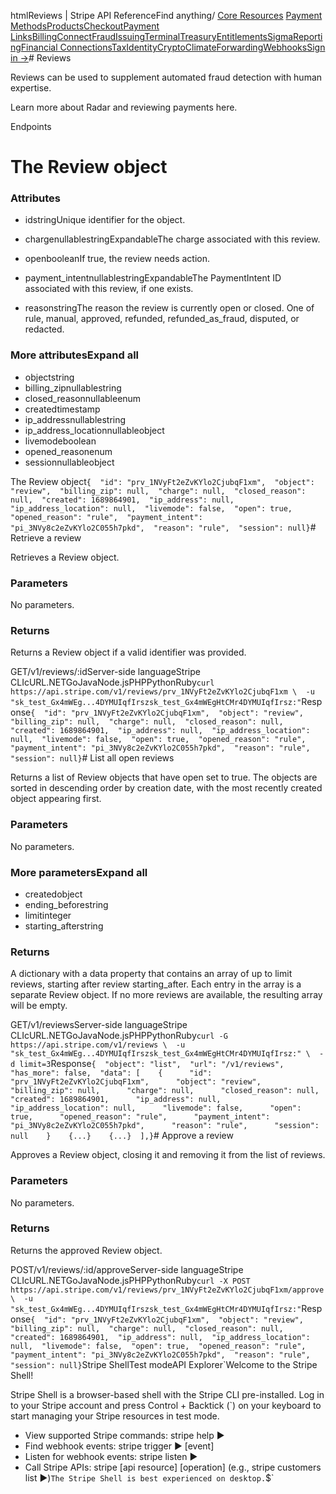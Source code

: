 htmlReviews | Stripe API Reference[](/api)Find anything/
[Core Resources](#)
[Payment Methods](#)[Products](#)[Checkout](#)[Payment Links](#)[Billing](#)[Connect](#)[Fraud](#)[Issuing](#)[Terminal](#)[Treasury](#)[Entitlements](#)[Sigma](#)[Reporting](#)[Financial Connections](#)[Tax](#)[Identity](#)[Crypto](#)[Climate](#)[Forwarding](#)[Webhooks](#)[Sign in →](https://dashboard.stripe.com/login)# Reviews

Reviews can be used to supplement automated fraud detection with human expertise.

Learn more about Radar and reviewing payments here.

Endpoints
# The Review object

### Attributes

- idstringUnique identifier for the object.


- chargenullablestringExpandableThe charge associated with this review.


- openbooleanIf true, the review needs action.


- payment_intentnullablestringExpandableThe PaymentIntent ID associated with this review, if one exists.


- reasonstringThe reason the review is currently open or closed. One of rule, manual, approved, refunded, refunded_as_fraud, disputed, or redacted.



### More attributesExpand all

- objectstring
- billing_zipnullablestring
- closed_reasonnullableenum
- createdtimestamp
- ip_addressnullablestring
- ip_address_locationnullableobject
- livemodeboolean
- opened_reasonenum
- sessionnullableobject

The Review object`{  "id": "prv_1NVyFt2eZvKYlo2CjubqF1xm",  "object": "review",  "billing_zip": null,  "charge": null,  "closed_reason": null,  "created": 1689864901,  "ip_address": null,  "ip_address_location": null,  "livemode": false,  "open": true,  "opened_reason": "rule",  "payment_intent": "pi_3NVy8c2eZvKYlo2C055h7pkd",  "reason": "rule",  "session": null}`# Retrieve a review

Retrieves a Review object.

### Parameters

No parameters.

### Returns

Returns a Review object if a valid identifier was provided.

GET/v1/reviews/:idServer-side languageStripe CLIcURL.NETGoJavaNode.jsPHPPythonRuby[](#)[](#)`curl https://api.stripe.com/v1/reviews/prv_1NVyFt2eZvKYlo2CjubqF1xm \  -u "sk_test_Gx4mWEg...4DYMUIqfIrszsk_test_Gx4mWEgHtCMr4DYMUIqfIrsz:"`Response`{  "id": "prv_1NVyFt2eZvKYlo2CjubqF1xm",  "object": "review",  "billing_zip": null,  "charge": null,  "closed_reason": null,  "created": 1689864901,  "ip_address": null,  "ip_address_location": null,  "livemode": false,  "open": true,  "opened_reason": "rule",  "payment_intent": "pi_3NVy8c2eZvKYlo2C055h7pkd",  "reason": "rule",  "session": null}`# List all open reviews

Returns a list of Review objects that have open set to true. The objects are sorted in descending order by creation date, with the most recently created object appearing first.

### Parameters

No parameters.

### More parametersExpand all

- createdobject
- ending_beforestring
- limitinteger
- starting_afterstring

### Returns

A dictionary with a data property that contains an array of up to limit reviews, starting after review starting_after. Each entry in the array is a separate Review object. If no more reviews are available, the resulting array will be empty.

GET/v1/reviewsServer-side languageStripe CLIcURL.NETGoJavaNode.jsPHPPythonRuby[](#)[](#)`curl -G https://api.stripe.com/v1/reviews \  -u "sk_test_Gx4mWEg...4DYMUIqfIrszsk_test_Gx4mWEgHtCMr4DYMUIqfIrsz:" \  -d limit=3`Response`{  "object": "list",  "url": "/v1/reviews",  "has_more": false,  "data": [    {      "id": "prv_1NVyFt2eZvKYlo2CjubqF1xm",      "object": "review",      "billing_zip": null,      "charge": null,      "closed_reason": null,      "created": 1689864901,      "ip_address": null,      "ip_address_location": null,      "livemode": false,      "open": true,      "opened_reason": "rule",      "payment_intent": "pi_3NVy8c2eZvKYlo2C055h7pkd",      "reason": "rule",      "session": null    }    {...}    {...}  ],}`# Approve a review

Approves a Review object, closing it and removing it from the list of reviews.

### Parameters

No parameters.

### Returns

Returns the approved Review object.

POST/v1/reviews/:id/approveServer-side languageStripe CLIcURL.NETGoJavaNode.jsPHPPythonRuby[](#)[](#)`curl -X POST https://api.stripe.com/v1/reviews/prv_1NVyFt2eZvKYlo2CjubqF1xm/approve \  -u "sk_test_Gx4mWEg...4DYMUIqfIrszsk_test_Gx4mWEgHtCMr4DYMUIqfIrsz:"`Response`{  "id": "prv_1NVyFt2eZvKYlo2CjubqF1xm",  "object": "review",  "billing_zip": null,  "charge": null,  "closed_reason": null,  "created": 1689864901,  "ip_address": null,  "ip_address_location": null,  "livemode": false,  "open": true,  "opened_reason": "rule",  "payment_intent": "pi_3NVy8c2eZvKYlo2C055h7pkd",  "reason": "rule",  "session": null}`Stripe ShellTest modeAPI Explorer[](https://stripe.com/docs/stripe-cli#install)`Welcome to the Stripe Shell!

Stripe Shell is a browser-based shell with the Stripe CLI pre-installed. Log in to your
Stripe account and press Control + Backtick (`) on your keyboard to start managing your Stripe
resources in test mode.

- View supported Stripe commands: stripe help ▶️
- Find webhook events: stripe trigger ▶️ [event]
- Listen for webhook events: stripe listen ▶
- Call Stripe APIs: stripe [api resource] [operation] (e.g., stripe customers list ▶️)`The Stripe Shell is best experienced on desktop.`$`